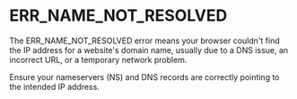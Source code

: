 #  ERR_NAME_NOT_RESOLVED

The ERR_NAME_NOT_RESOLVED error means your browser couldn't find the IP address for a website's domain name, 
usually due to a DNS issue, an incorrect URL, or a temporary network problem.

Ensure your nameservers (NS) and DNS records are correctly pointing to the intended IP address.
